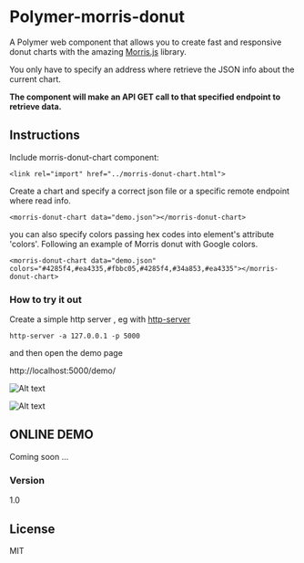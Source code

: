 # Polymer-morris-donut


A Polymer web component that allows you to create fast and responsive donut charts with the amazing [Morris.js] library.

You only have to specify an address where retrieve the JSON info about the current chart.

**The component will make an API GET call to that specified endpoint to retrieve data.**



## Instructions

Include morris-donut-chart component:


`<link rel="import" href="../morris-donut-chart.html">`


Create a chart  and specify a correct json file or a specific remote endpoint where read info.

`<morris-donut-chart data="demo.json"></morris-donut-chart>`

you can also specify colors passing hex codes into element's attribute 'colors'.
Following an example of Morris donut with Google colors.

`<morris-donut-chart data="demo.json" colors="#4285f4,#ea4335,#fbbc05,#4285f4,#34a853,#ea4335"></morris-donut-chart>`


### How to try it out

Create a simple http server , eg with [http-server]

`http-server -a 127.0.0.1 -p 5000`

and then open the demo page

http://localhost:5000/demo/

![Alt text](https://github.com/Alberto-/morris-donut-component/blob/master/demo/img/MorrisDonutChartColors.png?raw=true "Morris-donut Google colors example")


![Alt text](https://github.com/Alberto-/morris-donut-component/blob/master/demo/img/MorrisdonutChart.png?raw=true "Morris-donut default version example")


## ONLINE DEMO

 Coming soon ...


### Version

1.0

## License

MIT

   [http-server]: <https://github.com/indexzero/http-server>
   [Morris.js]: <https://github.com/morrisjs/morris.js/>
